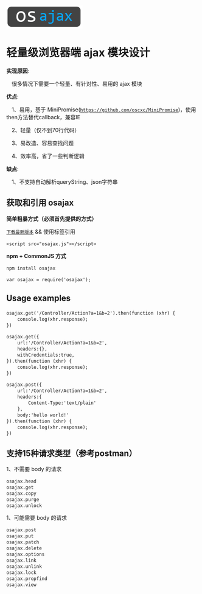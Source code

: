 ![](logo.png)

#  轻量级浏览器端 ajax 模块设计

**实现原因**:

  &emsp;很多情况下需要一个轻量、有针对性、易用的 ajax 模块

**优点**:

  &emsp;1、易用，基于 MiniPromise([`https://github.com/oscxc/MiniPromise`](https://github.com/oscxc/osajax/releases))，使用then方法替代callback，兼容IE

  &emsp;2、轻量（仅不到70行代码）

  &emsp;3、易改造、容易查找问题

  &emsp;4、效率高，省了一些判断逻辑

**缺点**:

  &emsp;1、不支持自动解析queryString、json字符串

## 获取和引用 osajax

**简单粗暴方式（必须首先提供的方式）**

  [`下载最新版本`](https://github.com/oscxc/osajax/releases) && 使用标签引用

```
<script src="osajax.js"></script>
```

**npm + CommonJS 方式**

```
npm install osajax
```

```
var osajax = require('osajax');
```

## Usage examples

```
osajax.get('/Controller/Action?a=1&b=2').then(function (xhr) {
    console.log(xhr.response);
})
```

```
osajax.get({
    url:'/Controller/Action?a=1&b=2',
    headers:{},
    withCredentials:true,
}).then(function (xhr) {
    console.log(xhr.response);
})
```

```
osajax.post({
    url:'/Controller/Action?a=1&b=2',
    headers:{
        Content-Type:'text/plain'
    },
    body:'hello world!'
}).then(function (xhr) {
    console.log(xhr.response);
})
```
## 支持15种请求类型（参考postman）
1、不需要 body 的请求

```
osajax.head
osajax.get
osajax.copy
osajax.purge
osajax.unlock
```


1、可能需要 body 的请求
```
osajax.post
osajax.put
osajax.patch
osajax.delete
osajax.options
osajax.link
osajax.unlink
osajax.lock
osajax.propfind
osajax.view
```
